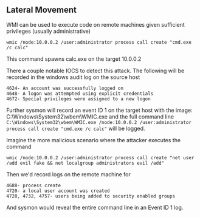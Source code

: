 Lateral Movement
----------------

WMI can be used to execute code on remote machines given sufficient privileges (usually administrative)

`wmic /node:10.0.0.2 /user:administrator process call create "cmd.exe /c calc"`

This command spawns calc.exe on the target 10.0.0.2

There a couple notable IOCS to detect this attack. The following will be recorded in the windows audit log on the source host
```
4624- An account was successfully logged on
4648- A logon was attempted using explicit credentials
4672- Special privileges were assigned to a new logon
```

Further sysmon will record an event ID 1 on the target host with the image: C:\Windows\System32\wbem\WMIC.exe and the full command line 
`C:\Windows\System32\wbem\WMIC.exe /node:10.0.0.2 /user:administrator process call create "cmd.exe /c calc"` will be logged.

Imagine the more malicious scenario where the attacker executes the command

`wmic /node:10.0.0.2 /user:administrator process call create "net user /add evil fake && net localgroup administrators evil /add"`

Then we'd record logs on the remote machine for 
```
4688- process create
4720- a local user account was created
4728, 4732, 4757- users being added to security enabled groups 
```
And sysmon would reveal the entire command line in an Event ID 1 log.

